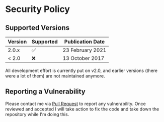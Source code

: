 # Security Policy

## Supported Versions

| Version | Supported          | Publication Date   |
| ------- | ------------------ | ------------------ |
| 2.0.x   | :white_check_mark: |  23 February 2021  |
| < 2.0   | :x:                |  13 October 2017   |


All development effort is currently put on v2.0, and earlier versions (there were a lot of them) are not maintained anymore.

## Reporting a Vulnerability

Please contact me via [Pull Request](https://github.com/fcathala/fabPack_PC/pulls) to report any vulnerability.
Once reviewed and accepted I will take action to fix the code and take down the repository while I'm doing this.
